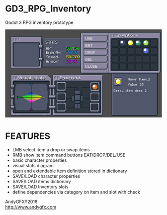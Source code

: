 # GD3_RPG_Inventory
Godot 3 RPG inventory prototype

![Alt text](Screenshot.png?raw=true "PREVIEW")

# FEATURES

* LMB select item a drop or swap items
* RMB show item command buttons EAT/DROP/DEL/USE
* basic character properties
* visual stats diagram
* open and extendable item definition stored in dictionary
* SAVE/LOAD character properties
* SAVE/LOAD items dictionary
* SAVE/LOAD Inventory slots
* define dependencies via category on item and slot with check

AndyGFX®2018<br>
http://www.andygfx.com
